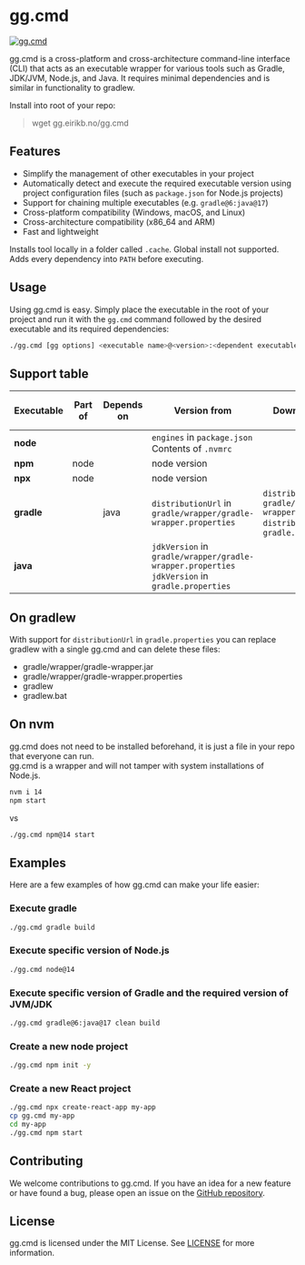 # gg.cmd

[![gg.cmd](https://github.com/eirikb/gg/actions/workflows/gg.yml/badge.svg)](https://github.com/eirikb/gg/actions/workflows/gg.yml)

gg.cmd is a cross-platform and cross-architecture command-line interface (CLI) that acts as an executable wrapper for
various tools such as Gradle, JDK/JVM, Node.js, and Java. It requires minimal dependencies and is similar in
functionality to gradlew.

Install into root of your repo:
> wget gg.eirikb.no/gg.cmd

## Features

- Simplify the management of other executables in your project
- Automatically detect and execute the required executable version using project configuration files (such
  as `package.json` for Node.js projects)
- Support for chaining multiple executables (e.g. `gradle@6:java@17`)
- Cross-platform compatibility (Windows, macOS, and Linux)
- Cross-architecture compatibility (x86_64 and ARM)
- Fast and lightweight

Installs tool locally in a folder called `.cache`. Global install not supported.
Adds every dependency into `PATH` before executing.

## Usage

Using gg.cmd is easy. Simply place the executable in the root of your project and run it with the `gg.cmd` command
followed
by the desired executable and its required dependencies:

```bash
./gg.cmd [gg options] <executable name>@<version>:<dependent executable name>@<version> [executable arguments]
```

## Support table

| Executable | Part of | Depends on | Version from                                                                                         | Download url from                                                                                                  | Set environment variables |
|------------|---------|------------|------------------------------------------------------------------------------------------------------|--------------------------------------------------------------------------------------------------------------------|---------------------------|
| **node**   |         |            | `engines` in `package.json`<br/> Contents of `.nvmrc`                                                |                                                                                                                    |
| **npm**    | node    |            | node version                                                                                         |                                                                                                                    |
| **npx**    | node    |            | node version                                                                                         |                                                                                                                    |
| **gradle** |         | java       | `distributionUrl` in `gradle/wrapper/gradle-wrapper.properties`                                      | `distributionUrl` in<br/> `gradle/wrapper/gradle-wrapper.properties`<br/> `distributionUrl` in `gradle.properties` |
| **java**   |         |            | `jdkVersion` in `gradle/wrapper/gradle-wrapper.properties` <br/> `jdkVersion` in `gradle.properties` |                                                                                                                    | JAVA_HOME                 |

## On gradlew

With support for `distributionUrl` in `gradle.properties` you can replace gradlew with a single gg.cmd and can
delete these files:

* gradle/wrapper/gradle-wrapper.jar
* gradle/wrapper/gradle-wrapper.properties
* gradlew
* gradlew.bat

## On nvm

gg.cmd does not need to be installed beforehand, it is just a file in your repo that everyone can run.  
gg.cmd is a wrapper and will not tamper with system installations of Node.js.

```bash
nvm i 14
npm start
```

vs

```bash
./gg.cmd npm@14 start
```

## Examples

Here are a few examples of how gg.cmd can make your life easier:

### Execute gradle

```bash
./gg.cmd gradle build
```

### Execute specific version of Node.js

```bash
./gg.cmd node@14
```

### Execute specific version of Gradle and the required version of JVM/JDK

```bash
./gg.cmd gradle@6:java@17 clean build
```

### Create a new node project

```bash
./gg.cmd npm init -y
```

### Create a new React project

```bash
./gg.cmd npx create-react-app my-app
cp gg.cmd my-app
cd my-app
./gg.cmd npm start

```

## Contributing

We welcome contributions to gg.cmd. If you have an idea for a new feature or have found a bug, please open an issue on
the [GitHub repository](https://github.com/example/gg).

## License

gg.cmd is licensed under the MIT License. See [LICENSE](LICENSE) for more information.
